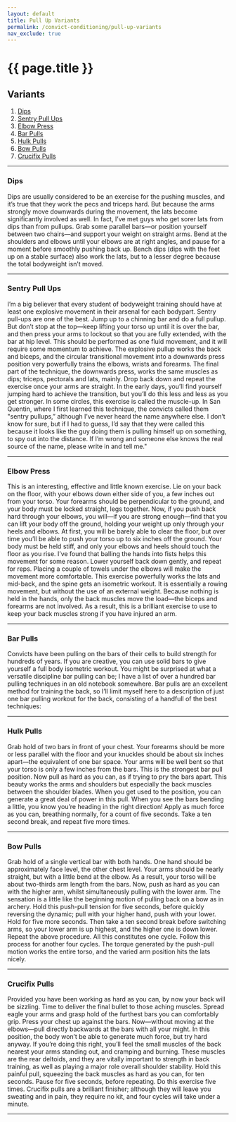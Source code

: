 ```yaml
---
layout: default
title: Pull Up Variants
permalink: /convict-conditioning/pull-up-variants
nav_exclude: true
---
```


# {{ page.title }}

## Variants

1. [Dips](dips)
2. [Sentry Pull Ups](#sentry-pull-ups)
3. [Elbow Press](#elbow-press)
4. [Bar Pulls](#bar-pulls)
5. [Hulk Pulls](#hulk-pulls)
6. [Bow Pulls](#bow-pulls)
7. [Crucifix Pulls](#crucifix-pulls)

---

### Dips
Dips are usually considered to be an exercise for the pushing muscles, and it’s true that they work the pecs and triceps hard. But because the arms strongly move downwards during the movement, the lats become significantly involved as well. In fact, I’ve met guys who get sorer lats from dips than from pullups. Grab some parallel bars—or position yourself between two chairs—and support your weight on straight arms. Bend at the shoulders and elbows until your elbows are at right angles, and pause for a moment before smoothly pushing back up. Bench dips (dips with the feet up on a stable surface) also work the lats, but to a lesser degree because the total bodyweight isn’t moved.

---


### Sentry Pull Ups
I’m a big believer that every student of bodyweight training should have at least one explosive movement in their arsenal for each bodypart. Sentry pull-ups are one of the best. Jump up to a chinning bar and do a full pullup. But don’t stop at the top—keep lifting your torso up until it is over the bar, and then press your arms to lockout so that you are fully extended, with the bar at hip level. This should be performed as one fluid movement, and it will require some momentum to achieve. The explosive pullup works the back and biceps, and the circular transitional movement into a downwards press position very powerfully trains the elbows, wrists and forearms. The final part of the technique, the downwards press, works the same muscles as dips; triceps, pectorals and lats, mainly. Drop back down and repeat the exercise once your arms are straight. In the early days, you’ll find yourself jumping hard to achieve the transition, but you’ll do this less and less as you get stronger. In some circles, this exercise is called the muscle-up. In San Quentin, where I first learned this technique, the convicts called them "sentry pullups,” although I’ve never heard the name anywhere else. I don’t know for sure, but if I had to guess, I’d say that they were called this because it looks like the guy doing them is pulling himself up on something, to spy out into the distance. If I’m wrong and someone else knows the real source of the name, please write in and tell me."

---

### Elbow Press
This is an interesting, effective and little known exercise. Lie on your back on the floor, with your elbows down either side of you, a few inches out from your torso. Your forearms should be perpendicular to the ground, and your body must be locked straight, legs together. Now, if you push back hard through your elbows, you will—if you are strong enough—find that you can lift your body off the ground, holding your weight up only through your heels and elbows. At first, you will be barely able to clear the floor, but over time you’ll be able to push your torso up to six inches off the ground. Your body must be held stiff, and only your elbows and heels should touch the floor as you rise. I’ve found that balling the hands into fists helps this movement for some reason. Lower yourself back down gently, and repeat for reps. Placing a couple of towels under the elbows will make the movement more comfortable. This exercise powerfully works the lats and mid-back, and the spine gets an isometric workout. It is essentially a rowing movement, but without the use of an external weight. Because nothing is held in the hands, only the back muscles move the load—the biceps and forearms are not involved. As a result, this is a brilliant exercise to use to keep your back muscles strong if you have injured an arm.

---

### Bar Pulls
Convicts have been pulling on the bars of their cells to build strength for hundreds of years. If you are creative, you can use solid bars to give yourself a full body isometric workout. You might be surprised at what a versatile discipline bar pulling can be; I have a list of over a hundred bar pulling techniques in an old notebook somewhere. Bar pulls are an excellent method for training the back, so I’ll limit myself here to a description of just one bar pulling workout for the back, consisting of a handfull of the best techniques:

---

### Hulk Pulls
Grab hold of two bars in front of your chest. Your forearms should be more or less parallel with the floor and your knuckles should be about six inches apart—the equivalent of one bar space. Your arms will be well bent so that your torso is only a few inches from the bars. This is the strongest bar pull position. Now pull as hard as you can, as if trying to pry the bars apart. This beauty works the arms and shoulders but especially the back muscles between the shoulder blades. When you get used to the position, you can generate a great deal of power in this pull. When you see the bars bending a little, you know you’re heading in the right direction! Apply as much force as you can, breathing normally, for a count of five seconds. Take a ten second break, and repeat five more times.

---

### Bow Pulls
Grab hold of a single vertical bar with both hands. One hand should be approximately face level, the other chest level. Your arms should be nearly straight, but with a little bend at the elbow. As a result, your torso will be about two-thirds arm length from the bars. Now, push as hard as you can with the higher arm, whilst simultaneously pulling with the lower arm. The sensation is a little like the beginning motion of pulling back on a bow as in archery. Hold this push-pull tension for five seconds, before quickly reversing the dynamic; pull with your higher hand, push with your lower. Hold for five more seconds. Then take a ten second break before switching arms, so your lower arm is up highest, and the higher one is down lower. Repeat the above procedure. All this constitutes one cycle. Follow this process for another four cycles. The torque generated by the push-pull motion works the entire torso, and the varied arm position hits the lats nicely.

---

### Crucifix Pulls
Provided you have been working as hard as you can, by now your back will be sizzling. Time to deliver the final bullet to those aching muscles. Spread eagle your arms and grasp hold of the furthest bars you can comfortably grip. Press your chest up against the bars. Now—without moving at the elbows—pull directly backwards at the bars with all your might. In this position, the body won’t be able to generate much force, but try hard anyway. If you’re doing this right, you’ll feel the small muscles of the back nearest your arms standing out, and cramping and burning. These muscles are the rear deltoids, and they are vitally important to strength in back training, as well as playing a major role overall shoulder stability. Hold this painful pull, squeezing the back muscles as hard as you can, for ten seconds. Pause for five seconds, before repeating. Do this exercise five times. Crucifix pulls are a brilliant finisher; although they will leave you sweating and in pain, they require no kit, and four cycles will take under a minute.

---